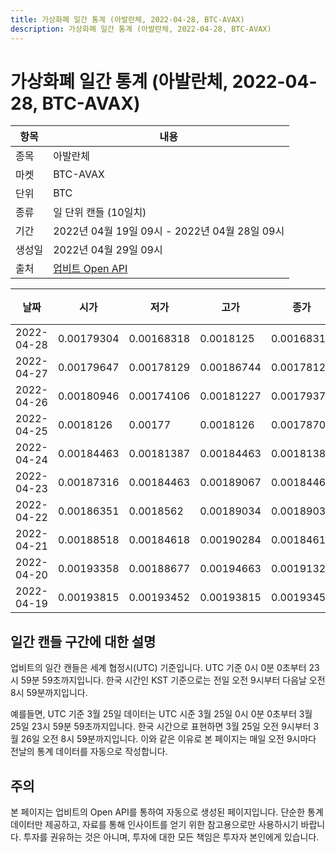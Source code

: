 ```yaml
---
title: 가상화폐 일간 통계 (아발란체, 2022-04-28, BTC-AVAX)
description: 가상화폐 일간 통계 (아발란체, 2022-04-28, BTC-AVAX)
---
```



가상화폐 일간 통계 (아발란체, 2022-04-28, BTC-AVAX)
===

|항목|내용|
|--|--|
|종목|아발란체|
|마켓|BTC-AVAX|
|단위|BTC|
|종류|일 단위 캔들 (10일치)|
|기간|2022년 04월 19일 09시 - 2022년 04월 28일 09시|
|생성일|2022년 04월 29일 09시|
|출처|[업비트 Open API](https://docs.upbit.com)|


|날짜|시가|저가|고가|종가|비고|
|--|--|--|--|--|--|
|2022-04-28|0.00179304|0.00168318|0.0018125|0.00168318|    |
|2022-04-27|0.00179647|0.00178129|0.00186744|0.00178129|    |
|2022-04-26|0.00180946|0.00174106|0.00181227|0.00179375|    |
|2022-04-25|0.0018126|0.00177|0.0018126|0.00178701|    |
|2022-04-24|0.00184463|0.00181387|0.00184463|0.00181387|    |
|2022-04-23|0.00187316|0.00184463|0.00189067|0.00184463|    |
|2022-04-22|0.00186351|0.0018562|0.00189034|0.00189034|    |
|2022-04-21|0.00188518|0.00184618|0.00190284|0.00184618|    |
|2022-04-20|0.00193358|0.00188677|0.00194663|0.00191324|    |
|2022-04-19|0.00193815|0.00193452|0.00193815|0.00193452|    |


일간 캔들 구간에 대한 설명
---


업비트의 일간 캔들은 세계 협정시(UTC) 기준입니다. 
UTC 기준 0시 0분 0초부터 23시 59분 59초까지입니다. 
한국 시간인 KST 기준으로는 전일 오전 9시부터 다음날 오전 8시 59분까지입니다. 


예를들면, UTC 기준 3월 25일 데이터는 UTC 시준 3월 25일 0시 0분 0초부터 3월 25일 23시 59분 59초까지입니다. 
한국 시간으로 표현하면 3월 25일 오전 9시부터 3월 26일 오전 8시 59분까지입니다. 
이와 같은 이유로 본 페이지는 매일 오전 9시마다 전날의 통계 데이터를 자동으로 작성합니다. 


주의
---


본 페이지는 업비트의 Open API를 통하여 자동으로 생성된 페이지입니다. 
단순한 통계 데이터만 제공하고, 자료를 통해 인사이트를 얻기 위한 참고용으로만 사용하시기 바랍니다. 
투자를 권유하는 것은 아니며, 투자에 대한 모든 책임은 투자자 본인에게 있습니다. 
